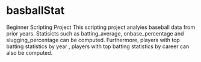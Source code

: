 # basballStat
Beginner Scripting Project
This scripting project analyies baseball data from prior years. Statisicts such as batting_average, 
onbase_percentage and slugging_percentage can be computed. Furthermore, players with top batting statistics by year , 
players with top batting statistics by career can also be computed.
